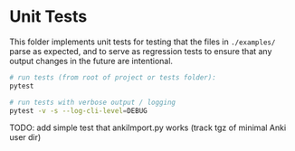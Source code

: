 # Unit Tests

This folder implements unit tests for testing that the files in `./examples/` parse as expected, and to serve as regression tests to ensure that any output changes in the future are intentional.

````bash
# run tests (from root of project or tests folder):
pytest

# run tests with verbose output / logging
pytest -v -s --log-cli-level=DEBUG
````

TODO: add simple test that ankiImport.py works (track tgz of minimal Anki user dir)